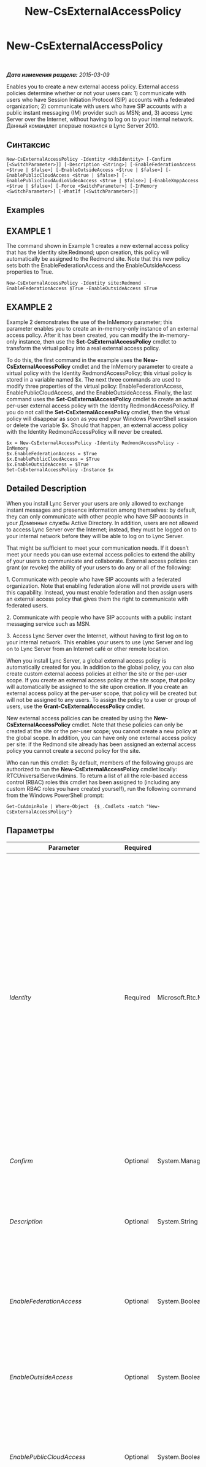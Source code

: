 ﻿---
title: New-CsExternalAccessPolicy
TOCTitle: New-CsExternalAccessPolicy
ms:assetid: 624a878e-6bbf-4e8b-9a5e-e7b5521fa4c1
ms:mtpsurl: https://technet.microsoft.com/ru-ru/library/Gg398441(v=OCS.15)
ms:contentKeyID: 49309954
ms.date: 05/19/2016
mtps_version: v=OCS.15
ms.translationtype: HT
---

# New-CsExternalAccessPolicy

 

_**Дата изменения раздела:** 2015-03-09_

Enables you to create a new external access policy. External access policies determine whether or not your users can: 1) communicate with users who have Session Initiation Protocol (SIP) accounts with a federated organization; 2) communicate with users who have SIP accounts with a public instant messaging (IM) provider such as MSN; and, 3) access Lync Server over the Internet, without having to log on to your internal network. Данный командлет впервые появился в Lync Server 2010.

## Синтаксис

    New-CsExternalAccessPolicy -Identity <XdsIdentity> [-Confirm [<SwitchParameter>]] [-Description <String>] [-EnableFederationAccess <$true | $false>] [-EnableOutsideAccess <$true | $false>] [-EnablePublicCloudAccess <$true | $false>] [-EnablePublicCloudAudioVideoAccess <$true | $false>] [-EnableXmppAccess <$true | $false>] [-Force <SwitchParameter>] [-InMemory <SwitchParameter>] [-WhatIf [<SwitchParameter>]]

## Examples

## EXAMPLE 1

The command shown in Example 1 creates a new external access policy that has the Identity site:Redmond; upon creation, this policy will automatically be assigned to the Redmond site. Note that this new policy sets both the EnableFederationAccess and the EnableOutsideAccess properties to True.

    New-CsExternalAccessPolicy -Identity site:Redmond -EnableFederationAccess $True -EnableOutsideAccess $True

## EXAMPLE 2

Example 2 demonstrates the use of the InMemory parameter; this parameter enables you to create an in-memory-only instance of an external access policy. After it has been created, you can modify the in-memory-only instance, then use the **Set-CsExternalAccessPolicy** cmdlet to transform the virtual policy into a real external access policy.

To do this, the first command in the example uses the **New-CsExternalAccessPolicy** cmdlet and the InMemory parameter to create a virtual policy with the Identity RedmondAccessPolicy; this virtual policy is stored in a variable named $x. The next three commands are used to modify three properties of the virtual policy: EnableFederationAccess, EnablePublicCloudAccess, and the EnableOutsideAccess. Finally, the last command uses the **Set-CsExternalAccessPolicy** cmdlet to create an actual per-user external access policy with the Identity RedmondAccessPolicy. If you do not call the **Set-CsExternalAccessPolicy** cmdlet, then the virtual policy will disappear as soon as you end your Windows PowerShell session or delete the variable $x. Should that happen, an external access policy with the Identity RedmondAccessPolicy will never be created.

``` 
$x = New-CsExternalAccessPolicy -Identity RedmondAccessPolicy -InMemory
$x.EnableFederationAccess = $True
$x.EnablePublicCloudAccess = $True
$x.EnableOutsideAccess = $True
Set-CsExternalAccessPolicy -Instance $x  
```

## Detailed Description

When you install Lync Server your users are only allowed to exchange instant messages and presence information among themselves: by default, they can only communicate with other people who have SIP accounts in your Доменные службы Active Directory. In addition, users are not allowed to access Lync Server over the Internet; instead, they must be logged on to your internal network before they will be able to log on to Lync Server.

That might be sufficient to meet your communication needs. If it doesn’t meet your needs you can use external access policies to extend the ability of your users to communicate and collaborate. External access policies can grant (or revoke) the ability of your users to do any or all of the following:

1\. Communicate with people who have SIP accounts with a federated organization. Note that enabling federation alone will not provide users with this capability. Instead, you must enable federation and then assign users an external access policy that gives them the right to communicate with federated users.

2\. Communicate with people who have SIP accounts with a public instant messaging service such as MSN.

3\. Access Lync Server over the Internet, without having to first log on to your internal network. This enables your users to use Lync Server and log on to Lync Server from an Internet café or other remote location.

When you install Lync Server, a global external access policy is automatically created for you. In addition to the global policy, you can also create custom external access policies at either the site or the per-user scope. If you create an external access policy at the site scope, that policy will automatically be assigned to the site upon creation. If you create an external access policy at the per-user scope, that policy will be created but will not be assigned to any users. To assign the policy to a user or group of users, use the **Grant-CsExternalAccessPolicy** cmdlet.

New external access policies can be created by using the **New-CsExternalAccessPolicy** cmdlet. Note that these policies can only be created at the site or the per-user scope; you cannot create a new policy at the global scope. In addition, you can have only one external access policy per site: if the Redmond site already has been assigned an external access policy you cannot create a second policy for the site.

Who can run this cmdlet: By default, members of the following groups are authorized to run the **New-CsExternalAccessPolicy** cmdlet locally: RTCUniversalServerAdmins. To return a list of all the role-based access control (RBAC) roles this cmdlet has been assigned to (including any custom RBAC roles you have created yourself), run the following command from the Windows PowerShell prompt:

    Get-CsAdminRole | Where-Object  {$_.Cmdlets -match "New-CsExternalAccessPolicy"}

## Параметры


<table>
<colgroup>
<col style="width: 25%" />
<col style="width: 25%" />
<col style="width: 25%" />
<col style="width: 25%" />
</colgroup>
<thead>
<tr class="header">
<th>Parameter</th>
<th>Required</th>
<th>Type</th>
<th>Description</th>
</tr>
</thead>
<tbody>
<tr class="odd">
<td><p><em>Identity</em></p></td>
<td><p>Required</p></td>
<td><p>Microsoft.Rtc.Management.Xds.XdsIdentity</p></td>
<td><p>Unique Identity to be assigned to the policy. New external access policies can be created at the site or per-user scope. To create a new site policy, use the prefix &quot;site:&quot; and the name of the site as your Identity. For example, use this syntax to create a new policy for the Redmond site: -Identity site:Redmond. To create a new per-user policy, use an Identity similar to this: -Identity SalesAccessPolicy.</p>
<p>Note that you cannot create a new global policy; if you want to make changes to the global policy, use the <strong>Set-CsExternalAccessPolicy</strong> cmdlet instead. Likewise, you cannot create a new site or per-user policy if a policy with that Identity already exists. If you need to make changes to an existing policy, use the <strong>Set-CsExternalAccessPolicy</strong> cmdlet.</p></td>
</tr>
<tr class="even">
<td><p><em>Confirm</em></p></td>
<td><p>Optional</p></td>
<td><p>System.Management.Automation.SwitchParameter</p></td>
<td><p>Запрашивает подтверждение перед выполнением команды.</p></td>
</tr>
<tr class="odd">
<td><p><em>Description</em></p></td>
<td><p>Optional</p></td>
<td><p>System.String</p></td>
<td><p>Enables administrators to provide explanatory text to accompany the policy. For example, the Description might include information about the users the policy should be assigned to.</p></td>
</tr>
<tr class="even">
<td><p><em>EnableFederationAccess</em></p></td>
<td><p>Optional</p></td>
<td><p>System.Boolean</p></td>
<td><p>Indicates whether the user is allowed to communicate with people who have SIP accounts with a federated organization. The default value is False.</p></td>
</tr>
<tr class="odd">
<td><p><em>EnableOutsideAccess</em></p></td>
<td><p>Optional</p></td>
<td><p>System.Boolean</p></td>
<td><p>Indicates whether the user is allowed to connect to Lync Server over the Internet, without logging on to the organization’s internal network. The default value is False.</p></td>
</tr>
<tr class="even">
<td><p><em>EnablePublicCloudAccess</em></p></td>
<td><p>Optional</p></td>
<td><p>System.Boolean</p></td>
<td><p>Indicates whether the user is allowed to communicate with people who have SIP accounts with a public Internet connectivity provider such as MSN. The default value is False.</p></td>
</tr>
<tr class="odd">
<td><p><em>EnablePublicCloudAudioVideoAccess</em></p></td>
<td><p>Optional</p></td>
<td><p>System.Boolean</p></td>
<td><p>Indicates whether the user is allowed to conduct audio/video conversations with people who have SIP accounts with a public Internet connectivity provider such as MSN. When set to False, audio and video options in Lync Server will be disabled any time a user is communicating with a public Internet connectivity contact.</p></td>
</tr>
<tr class="even">
<td><p><em>EnableXmppAccess</em></p></td>
<td><p>Optional</p></td>
<td><p>System.Boolean</p></td>
<td><p>Indicates whether the user is allowed to communicate with users who have SIP accounts with a federated XMPP (Extensible Messaging and Presence Protocol ) partner. The default value is False.</p></td>
</tr>
<tr class="odd">
<td><p><em>Force</em></p></td>
<td><p>Optional</p></td>
<td><p>System.Management.Automation.SwitchParameter</p></td>
<td><p>Suppresses the display of any non-fatal error message that might occur when running the command.</p></td>
</tr>
<tr class="even">
<td><p><em>InMemory</em></p></td>
<td><p>Optional</p></td>
<td><p>System.Management.Automation.SwitchParameter</p></td>
<td><p>Создает ссылку на объект без фиксации объекта в качестве постоянного изменения. Если выходные данные этого командлета, вызванного с помощью указанного параметра, назначаются переменной, можно внести изменения в свойства ссылки на объект и затем зафиксировать эти изменения, вызвав соответствующий командлет Set-.</p></td>
</tr>
<tr class="odd">
<td><p><em>WhatIf</em></p></td>
<td><p>Optional</p></td>
<td><p>System.Management.Automation.SwitchParameter</p></td>
<td><p>Описывает, что произойдет при выполнении команды без реального выполнения команды.</p></td>
</tr>
</tbody>
</table>


## Input Types

None. The **New-CsExternalAccessPolicy** cmdlet does not accept pipelined input.

## Return Types

Creates new instances of the Microsoft.Rtc.Management.WritableConfig.Policy.ExternalAccess.ExternalAccessPolicy object.

## См. также

#### Другие ресурсы

[Get-CsExternalAccessPolicy](get-csexternalaccesspolicy.md)  
[Grant-CsExternalAccessPolicy](grant-csexternalaccesspolicy.md)  
[Remove-CsExternalAccessPolicy](remove-csexternalaccesspolicy.md)  
[Set-CsExternalAccessPolicy](set-csexternalaccesspolicy.md)

